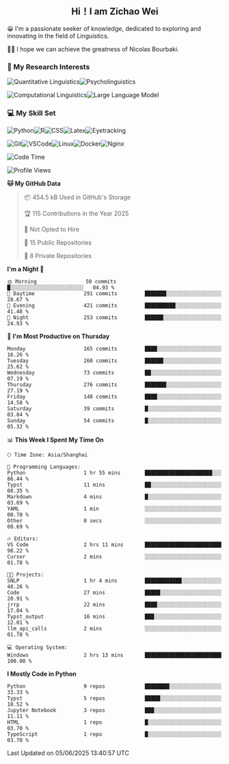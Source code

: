 

## <div align="center">Hi！I am Zichao Wei</div>

😀 I'm a passionate seeker of knowledge, dedicated to exploring and innovating in the field of Linguistics.

🙋‍♂️ I hope we can achieve the greatness of Nicolas Bourbaki.

### 🔬 My Research Interests

![Quantitative Linguistics](https://img.shields.io/badge/Quantitative%20Linguistics-%230072CC.svg?&style=for-the-badge&logo=appveyor&logoColor=white)![Psycholinguistics](https://img.shields.io/badge/Psycholinguistics-%2301a3a1.svg?&style=for-the-badge&logo=AWS%20Amplify&logoColor=white)

![Computational Linguistics](https://img.shields.io/badge/Computational%20Linguistics-%231877F2.svg?&style=for-the-badge&logo=Markdown&logoColor=white)![Large Language Model](https://img.shields.io/badge/Large%20Language%20Model-%23F76300.svg?&style=for-the-badge&logo=Android&logoColor=white)

### 💻 My Skill Set

![Python](https://img.shields.io/badge/Python-%2314354C.svg?style=for-the-badge&logo=python&logoColor=white&color=2AB3E3)![R](https://img.shields.io/badge/-R-276DC3?style=for-the-badge&logo=r&logoColor=white)![CSS](https://img.shields.io/badge/-CSS-1572B6?style=for-the-badge&logo=css3&logoColor=white)![Latex](https://img.shields.io/badge/-Latex-008080?style=for-the-badge&logo=latex&logoColor=white)![Eyetracking](https://img.shields.io/badge/Eyetracking-%230078D6?style=for-the-badge&logo=SearXNG&logoColor=#3050FF)

![Git](https://img.shields.io/badge/-Git-F05032?style=for-the-badge&logo=git&logoColor=white)![VSCode](https://img.shields.io/badge/-VSCode-007ACC?style=for-the-badge&logo=visual-studio-code&logoColor=white)![Linux](https://img.shields.io/badge/-Linux-FCC624?style=for-the-badge&logo=linux&logoColor=black)![Docker](https://img.shields.io/badge/-Docker-2496ED?style=for-the-badge&logo=docker&logoColor=white)![Nginx](https://img.shields.io/badge/-Nginx-009639?style=for-the-badge&logo=nginx&logoColor=white)

<!--START_SECTION:waka-->
![Code Time](http://img.shields.io/badge/Code%20Time-477%20hrs%202%20mins-blue)

![Profile Views](http://img.shields.io/badge/Profile%20Views-0-blue)

**🐱 My GitHub Data** 

> 📦 454.5 kB Used in GitHub's Storage 
 > 
> 🏆 115 Contributions in the Year 2025
 > 
> 🚫 Not Opted to Hire
 > 
> 📜 15 Public Repositories 
 > 
> 🔑 8 Private Repositories 
 > 
**I'm a Night 🦉** 

```text
🌞 Morning                50 commits          █░░░░░░░░░░░░░░░░░░░░░░░░   04.93 % 
🌆 Daytime                291 commits         ███████░░░░░░░░░░░░░░░░░░   28.67 % 
🌃 Evening                421 commits         ██████████░░░░░░░░░░░░░░░   41.48 % 
🌙 Night                  253 commits         ██████░░░░░░░░░░░░░░░░░░░   24.93 % 
```
📅 **I'm Most Productive on Thursday** 

```text
Monday                   165 commits         ████░░░░░░░░░░░░░░░░░░░░░   16.26 % 
Tuesday                  260 commits         ██████░░░░░░░░░░░░░░░░░░░   25.62 % 
Wednesday                73 commits          ██░░░░░░░░░░░░░░░░░░░░░░░   07.19 % 
Thursday                 276 commits         ███████░░░░░░░░░░░░░░░░░░   27.19 % 
Friday                   148 commits         ████░░░░░░░░░░░░░░░░░░░░░   14.58 % 
Saturday                 39 commits          █░░░░░░░░░░░░░░░░░░░░░░░░   03.84 % 
Sunday                   54 commits          █░░░░░░░░░░░░░░░░░░░░░░░░   05.32 % 
```


📊 **This Week I Spent My Time On** 

```text
🕑︎ Time Zone: Asia/Shanghai

💬 Programming Languages: 
Python                   1 hr 55 mins        ██████████████████████░░░   86.44 % 
Typst                    11 mins             ██░░░░░░░░░░░░░░░░░░░░░░░   08.35 % 
Markdown                 4 mins              █░░░░░░░░░░░░░░░░░░░░░░░░   03.69 % 
YAML                     1 min               ░░░░░░░░░░░░░░░░░░░░░░░░░   00.78 % 
Other                    0 secs              ░░░░░░░░░░░░░░░░░░░░░░░░░   00.69 % 

🔥 Editors: 
VS Code                  2 hrs 11 mins       █████████████████████████   98.22 % 
Cursor                   2 mins              ░░░░░░░░░░░░░░░░░░░░░░░░░   01.78 % 

🐱‍💻 Projects: 
SNLP                     1 hr 4 mins         ████████████░░░░░░░░░░░░░   48.26 % 
Code                     27 mins             █████░░░░░░░░░░░░░░░░░░░░   20.91 % 
jrrp                     22 mins             ████░░░░░░░░░░░░░░░░░░░░░   17.04 % 
Typst_output             16 mins             ███░░░░░░░░░░░░░░░░░░░░░░   12.01 % 
llm_api_calls            2 mins              ░░░░░░░░░░░░░░░░░░░░░░░░░   01.78 % 

💻 Operating System: 
Windows                  2 hrs 13 mins       █████████████████████████   100.00 % 
```

**I Mostly Code in Python** 

```text
Python                   9 repos             ████████░░░░░░░░░░░░░░░░░   33.33 % 
Typst                    5 repos             █████░░░░░░░░░░░░░░░░░░░░   18.52 % 
Jupyter Notebook         3 repos             ███░░░░░░░░░░░░░░░░░░░░░░   11.11 % 
HTML                     1 repo              █░░░░░░░░░░░░░░░░░░░░░░░░   03.70 % 
TypeScript               1 repo              █░░░░░░░░░░░░░░░░░░░░░░░░   03.70 % 
```




 Last Updated on 05/06/2025 13:40:57 UTC
<!--END_SECTION:waka-->
